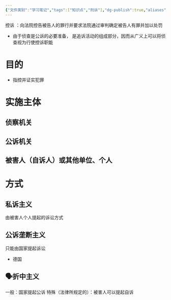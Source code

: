 ```yaml
---
{"文件类别":"学习笔记","tags":["知识点","刑诉"],"dg-publish":true,"aliases":["控诉职能"],"permalink":"/学习笔记studyup/刑事诉讼法/控诉/","dgPassFrontmatter":true,"created":"2024-09-12T12:18:49.908+08:00","updated":"2024-11-10T19:47:22.926+08:00"}
---
```


控诉 ：向法院控告被告人的罪行并要求法院通过审判确定被告人有罪并加以处罚
- 由于侦查是公诉的必要准备， 是追诉活动的组成部分，因而从广义上可以将侦查视为行使控诉职能
# 目的
- 指控并证实犯罪
# 实施主体
## 侦察机关
## 公诉机关
## 被害人（自诉人）或其他单位、个人
# 方式
## 私诉主义
由被害人个人提起的诉讼方式
## 公诉垄断主义
只能由国家提起诉讼
- 德国
## 🗣️折中主义
一般：国家提起公诉
特殊（法律所规定的）：被害人可以提起自诉
